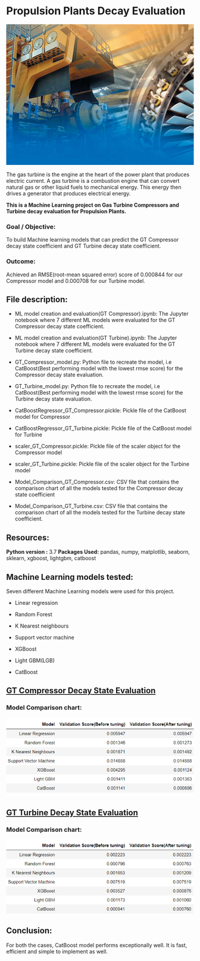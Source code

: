 # Propulsion Plants Decay Evaluation
![](images/GT_propulsion.jpg)

The gas turbine is the engine at the heart of the power plant that produces electric current. A gas turbine is a combustion engine that can convert natural gas or other liquid fuels to mechanical energy. This energy then drives a generator that produces electrical energy.

**This is a Machine Learning project on Gas Turbine Compressors and Turbine decay evaluation for Propulsion Plants.**

### Goal / Objective:

To build Machine learning models that can predict the GT Compressor decay state coefficient and GT Turbine decay state coefficient.

### Outcome: 

Achieved an RMSE(root-mean squared error) score of 0.000844 for our Compressor model and 0.000708 for our Turbine model.

## **File description:**

- ML model creation and evaluation(GT Compressor).ipynb: The Jupyter notebook where 7 different ML models were evaluated for the GT Compressor decay state coefficient.

- ML model creation and evaluation(GT Turbine).ipynb: The Jupyter notebook where 7 different ML models were evaluated for the GT Turbine decay state coefficient.

- GT_Compressor_model.py: Python file to recreate the model, i.e CatBoost(Best performing model with the lowest rmse score) for the Compressor decay state evaluation. 

- GT_Turbine_model.py: Python file to recreate the model, i.e CatBoost(Best performing model with the lowest rmse score) for the Turbine decay state evaluation. 

- CatBoostRegressor_GT_Compressor.pickle: Pickle file of the CatBoost model for Compressor

- CatBoostRegressor_GT_Turbine.pickle: Pickle file of the CatBoost model for Turbine

- scaler_GT_Compressor.pickle: Pickle file of the scaler object for the Compressor model

- scaler_GT_Turbine.pickle: Pickle file of the scaler object for the Turbine model

- Model_Comparison_GT_Compressor.csv: CSV file that contains the comparison chart of all the models tested for the Compressor decay state coefficient

- Model_Comparison_GT_Turbine.csv: CSV file that contains the comparison chart of all the models tested for the Turbine decay state coefficient.

## Resources:

**Python version :** 3.7
**Packages Used:** pandas, numpy, matplotlib, seaborn, sklearn, xgboost, lightgbm, catboost

## Machine Learning models tested:

Seven different Machine Learning models were used for this project.

- Linear regression

- Random Forest

- K Nearest neighbours

- Support vector machine

- XGBoost

- Light GBM(LGB)

- CatBoost

## <u>GT Compressor Decay State Evaluation</u>

### Model Comparison chart:

![](images/model_comparison_compressor.png)


## <u>GT Turbine Decay State Evaluation</u>

### Model Comparison chart:

![](images/model_comparison_turbine.png)

## Conclusion:

For both the cases, CatBoost model performs exceptionally well. It is fast, efficient and simple to implement as well.

